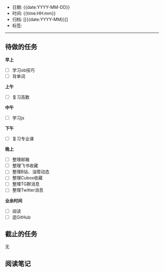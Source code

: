 - 日期: {{date:YYYY-MM-DD}}
- 时间: {{time:HH:mm}}
- 归档: [[{{date:YYYY-MM}}]]
- 标签: 
---

## 待做的任务

**早上**

- [ ] 学习ob技巧
- [ ] 背单词

**上午**

- [ ] 复习高数

**中午**

- [ ] 学习js

**下午**

- [ ] 复习专业课

**晚上**

- [ ] 整理邮箱
- [ ] 整理飞书收藏
- [ ] 整理B站、油管动态
- [ ] 整理Cubox收藏
- [ ] 整理TG群消息
- [ ] 整理Twitter消息

**业余时间**

- [ ] 阅读 
- [ ] 逛GitHub

## 截止的任务

无

## 阅读笔记




